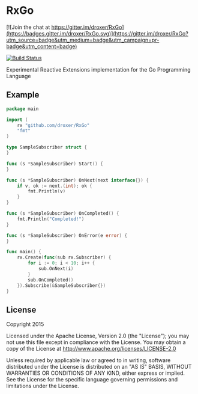 # RxGo

[![Join the chat at https://gitter.im/droxer/RxGo](https://badges.gitter.im/droxer/RxGo.svg)](https://gitter.im/droxer/RxGo?utm_source=badge&utm_medium=badge&utm_campaign=pr-badge&utm_content=badge)

[![Build Status](https://travis-ci.org/droxer/RxGo.svg?branch=develop)](https://travis-ci.org/droxer/RxGo)


Experimental Reactive Extensions implementation for the Go Programming Language

## Example

```go
package main

import (
    rx "github.com/droxer/RxGo"
    "fmt"
)

type SampleSubscriber struct {
}

func (s *SampleSubscriber) Start() {
}

func (s *SampleSubscriber) OnNext(next interface{}) {
    if v, ok := next.(int); ok {
        fmt.Println(v)
    }
}

func (s *SampleSubscriber) OnCompleted() {
    fmt.Println("Completed!")
}

func (s *SampleSubscriber) OnError(e error) {
}

func main() {
    rx.Create(func(sub rx.Subscriber) {
        for i := 0; i < 10; i++ {
            sub.OnNext(i)
        }
        sub.OnCompleted()
    }).Subscribe(&SampleSubscriber{})
}


```

## License

Copyright 2015

Licensed under the Apache License, Version 2.0 (the "License"); you may not use this file except in compliance with the License. You may obtain a copy of the License at <http://www.apache.org/licenses/LICENSE-2.0>

Unless required by applicable law or agreed to in writing, software distributed under the License is distributed on an "AS IS" BASIS, WITHOUT WARRANTIES OR CONDITIONS OF ANY KIND, either express or implied. See the License for the specific language governing permissions and limitations under the License.
